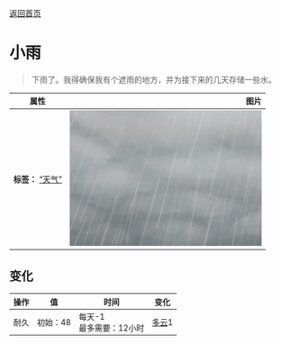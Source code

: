 [返回首页](index.md)  
# 小雨  
> 下雨了。我得确保我有个遮雨的地方，并为接下来的几天存储一些水。  
  
  属性  |   图片   
 ----  |  ----:   
 **标签：**	[“天气”](tag_Weather.md)  |  ![](Sprite/WeatherHeavyRain_0.png)   
  
## 变化  
操作  |  值  |  时间  |  变化  
----  |  ----  |  ----  |  ----  
耐久  |  初始：48  |  每天-1<br>最多需要：12小时  |  [多云](TropicalIsland_PartiallyCloudy.md)1   
